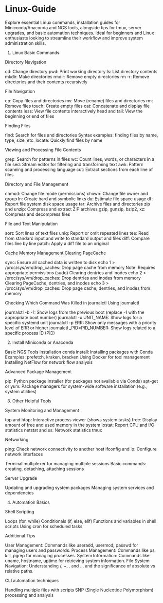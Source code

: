 # Linux-Guide
Explore essential Linux commands, installation guides for Miniconda/Anaconda and NGS tools, alongside tips for tmux, server upgrades, and basic automation techniques. Ideal for beginners and Linux enthusiasts looking to streamline their workflow and improve system administration skills.


1. Linux Basic Commands

Directory Navigation

cd: Change directory
pwd: Print working directory
ls: List directory contents
mkdir: Make directories
rmdir: Remove empty directories
rm -r: Remove directories and their contents recursively

File Navigation

cp: Copy files and directories
mv: Move (rename) files and directories
rm: Remove files
touch: Create empty files
cat: Concatenate and display file contents
less: View file contents interactively
head and tail: View the beginning or end of files

Finding Files

find: Search for files and directories
Syntax examples: finding files by name, type, size, etc.
locate: Quickly find files by name

Viewing and Processing File Contents

grep: Search for patterns in files
wc: Count lines, words, or characters in a file
sed: Stream editor for filtering and transforming text
awk: Pattern scanning and processing language
cut: Extract sections from each line of files

Directory and File Management

chmod: Change file mode (permissions)
chown: Change file owner and group
ln: Create hard and symbolic links
du: Estimate file space usage
df: Report file system disk space usage
tar: Archive files and directories
zip and unzip: Compress and extract ZIP archives
gzip, gunzip, bzip2, xz: Compress and decompress files

File and Text Manipulation

sort: Sort lines of text files
uniq: Report or omit repeated lines
tee: Read from standard input and write to standard output and files
diff: Compare files line by line
patch: Apply a diff file to an original

Cache Memory Management
Clearing PageCache

sync: Ensure all cached data is written to disk
echo 1 > /proc/sys/vm/drop_caches: Drop page cache from memory
Note: Requires appropriate permissions (sudo)
Clearing dentries and inodes
echo 2 > /proc/sys/vm/drop_caches: Drop dentries and inodes from memory
Clearing PageCache, dentries, and inodes
echo 3 > /proc/sys/vm/drop_caches: Drop page cache, dentries, and inodes from memory

Checking Which Command Was Killed in journalctl
Using journalctl

journalctl -b -1: Show logs from the previous boot (replace -1 with the appropriate boot number)
journalctl -u UNIT_NAME: Show logs for a specific systemd unit
journalctl -p ERR: Show only messages with a priority level of ERR or higher
journalctl _PID=PID_NUMBER: Show logs related to a specific process ID (PID)

2. Install Miniconda or Anaconda

Basic NGS Tools Installation
conda install: Installing packages with Conda
Examples: prefetch, kraken, bracken
Using Docker for tool management
Installing NetFlow for network flow analysis

Advanced Package Management

pip: Python package installer (for packages not available via Conda)
apt-get or yum: Package managers for system-wide software installation (e.g., system utilities)

3. Other Helpful Tools

System Monitoring and Management

top and htop: Interactive process viewer (shows system tasks)
free: Display amount of free and used memory in the system
iostat: Report CPU and I/O statistics
netstat and ss: Network statistics
tmux

Networking

ping: Check network connectivity to another host
ifconfig and ip: Configure network interfaces

Terminal multiplexer for managing multiple sessions
Basic commands: creating, detaching, attaching sessions

Server Upgrade

Updating and upgrading system packages
Managing system services and dependencies

4. Automation Basics

Shell Scripting

Loops (for, while)
Conditionals (if, else, elif)
Functions and variables in shell scripts
Using cron for scheduled tasks

Additional Tips

User Management: Commands like useradd, usermod, passwd for managing users and passwords.
Process Management: Commands like ps, kill, pgrep for managing processes.
System Information: Commands like uname, hostname, uptime for retrieving system information.
File System Navigation: Understanding /, ~, . and .., and the significance of absolute vs relative paths.

CLI automation techniques

Handling multiple files with scripts
SNP (Single Nucleotide Polymorphism) processing and analysis
